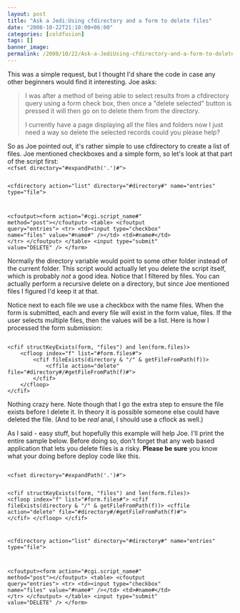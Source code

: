```yaml
---
layout: post
title: "Ask a Jedi:Using cfdirectory and a form to delete files"
date: "2008-10-22T21:10:00+06:00"
categories: [coldfusion]
tags: []
banner_image: 
permalink: /2008/10/22/Ask-a-JediUsing-cfdirectory-and-a-form-to-delete-files
---
```


This was a simple request, but I thought I'd share the code in case any other beginners would find it interesting. Joe asks:

<blockquote>
<p>
I was after a method of being able to select results from a
cfdirectory query using a form check box, then once a "delete selected" button is pressed it will then go on to delete them from the directory.
</p>
<p>
I currently have a page displaying all the files and folders now I just need a way so delete the selected records could you please help?
</p>
</blockquote>
<!--more-->
So as Joe pointed out, it's rather simple to use cfdirectory to create a list of files. Joe mentioned checkboxes and a simple form, so let's look at that part of the script first:

<code>
&lt;cfset directory="#expandPath('.')#"&gt;

&lt;cfdirectory action="list" directory="#directory#" name="entries" type="file"&gt;

&lt;cfoutput&gt;&lt;form action="#cgi.script_name#" method="post"&gt;&lt;/cfoutput&gt;
&lt;table&gt;
	&lt;cfoutput query="entries"&gt;
    	&lt;tr&gt;
        	&lt;td&gt;&lt;input type="checkbox" name="files" value="#name#" /&gt;&lt;/td&gt;
            &lt;td&gt;#name#&lt;/td&gt;
        &lt;/tr&gt;
	&lt;/cfoutput&gt;
&lt;/table&gt;
&lt;input type="submit" value="DELETE" /&gt;
&lt;/form&gt;
</code>

Normally the directory variable would point to some other folder instead of the current folder. This script would actually let you delete the script itself, which is probably <i>not</i> a good idea. Notice that I filtered by files. You can actually perform a recursive delete on a directory, but since Joe mentioned files I figured I'd keep it at that.

Notice next to each file we use a checkbox with the name files. When the form is submitted, each and every file will exist in the form value, files. If the user selects multiple files, then the values will be a list. Here is how I processed the form submission:

<code>
&lt;cfif structKeyExists(form, "files") and len(form.files)&gt;
	&lt;cfloop index="f" list="#form.files#"&gt;
		&lt;cfif fileExists(directory & "/" & getFileFromPath(f))&gt;
			&lt;cffile action="delete" file="#directory#/#getFileFromPath(f)#"&gt;
		&lt;/cfif&gt; 
	&lt;/cfloop&gt;
&lt;/cfif&gt;
</code>

Nothing crazy here. Note though that I go the extra step to ensure the file exists before I delete it. In theory it is possible someone else could have deleted the file. (And to be <i>real</i> anal, I should use a cflock as well.)

As I said - easy stuff, but hopefully this example will help Joe. I'll print the entire sample below. Before doing so, don't forget that any web based application that lets you delete files is a risky. <b>Please be sure</b> you know what your doing before deploy code like this.

<code>
&lt;cfset directory="#expandPath('.')#"&gt;

&lt;cfif structKeyExists(form, "files") and len(form.files)&gt;
	&lt;cfloop index="f" list="#form.files#"&gt;
		&lt;cfif fileExists(directory & "/" & getFileFromPath(f))&gt;
			&lt;cffile action="delete" file="#directory#/#getFileFromPath(f)#"&gt;
		&lt;/cfif&gt; 
	&lt;/cfloop&gt;
&lt;/cfif&gt;

&lt;cfdirectory action="list" directory="#directory#" name="entries" type="file"&gt;

&lt;cfoutput&gt;&lt;form action="#cgi.script_name#" method="post"&gt;&lt;/cfoutput&gt;
&lt;table&gt;
	&lt;cfoutput query="entries"&gt;
    	&lt;tr&gt;
        	&lt;td&gt;&lt;input type="checkbox" name="files" value="#name#" /&gt;&lt;/td&gt;
            &lt;td&gt;#name#&lt;/td&gt;
        &lt;/tr&gt;
	&lt;/cfoutput&gt;
&lt;/table&gt;
&lt;input type="submit" value="DELETE" /&gt;
&lt;/form&gt;
</code>